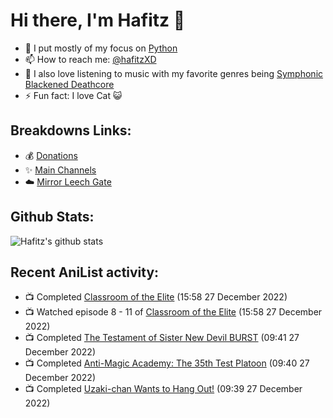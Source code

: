 # Hi there, I'm Hafitz 👋
- 🐍 I put mostly of my focus on [Python](https://python.org)
- 📫 How to reach me: [@hafitzXD](https://t.me/hafitzXD)
- 🎵 I also love listening to music with my favorite genres being [Symphonic Blackened Deathcore](https://youtu.be/qyYmS_iBcy4)
- ⚡ Fun fact: I love Cat 😺

## Breakdowns Links:
- 💰 [Donations](https://t.me/TheBreakdowns/2)
- ✨ [Main Channels](https://t.me/TheBreakdowns)
- ☁️ [Mirror Leech Gate](https://t.me/BreakdownsGate)

## Github Stats:
![Hafitz's github stats](https://github-readme-stats.vercel.app/api?username=breakdowns&show_icons=true&count_private=true&bg_color=00000000&text_color=777)

## Recent AniList activity:
<!-- ANILIST_ACTIVITY:start -->

-   📺 Completed [Classroom of the Elite](https://anilist.co/anime/98659) (15:58 27 December 2022)
-   📺 Watched episode 8 - 11 of [Classroom of the Elite](https://anilist.co/anime/98659) (15:58 27 December 2022)
-   📺 Completed [The Testament of Sister New Devil BURST](https://anilist.co/anime/21110) (09:41 27 December 2022)
-   📺 Completed [Anti-Magic Academy: The 35th Test Platoon](https://anilist.co/anime/20704) (09:40 27 December 2022)
-   📺 Completed [Uzaki-chan Wants to Hang Out!](https://anilist.co/anime/115113) (09:39 27 December 2022)

<!-- ANILIST_ACTIVITY:end -->
